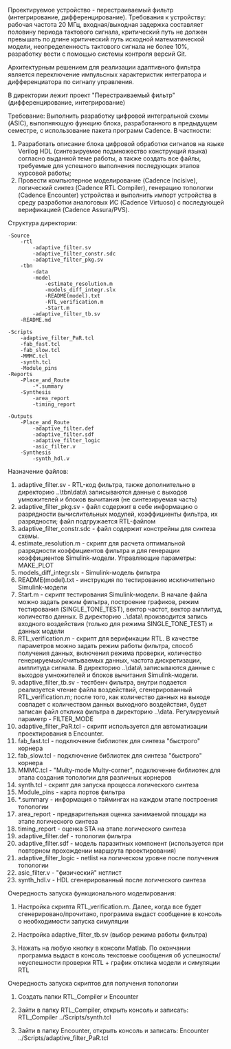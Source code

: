 Проектируемое устройство - перестраиваемый фильтр (интегрирование, дифференцирование). Требования к устройству: рабочая частота 20 МГц, входная/выходная задержка составляет половину периода тактового сигнала, критический путь не должен превышать по длине критический путь исходной математической модели, неопределенность тактового сигнала не более 10%, разработку вести с помощью системы контроля версий Git.

Архитектурным решением для реализации адаптивного фильтра является переключение импульсных характеристик интегратора и дифференциатора по сигналу управления.

В директории лежит проект "Перестраиваемый фильтр" (дифференцирование, интегрирование)

Требование:
Выполнить разработку цифровой интегральной схемы (ASIC), выполняющую функцию блока, разработанного в предыдущем семестре, с использование пакета программ Cadence. В частности:

1. Разработать описание блока цифровой обработки сигналов на языке Verilog HDL (синтезируемое подмножество конструкций языка) согласно выданной теме работы, а также создать все файлы,
   требуемые для успешного выполнения последующих этапов курсовой работы;
2. Провести компьютерное моделирование (Cadence Incisive), логический синтез (Cadence RTL Compiler), генерацию топологии (Cadence Encounter) устройства и выполнить импорт устройства
   в среду разработки аналоговых ИС (Cadence Virtuoso) с последующей верификацией (Cadence Assura/PVS).

Структура директории:

	-Source
		-rtl
			-adaptive_filter.sv
			-adaptive_filter_constr.sdc
			-adaptive_filter_pkg.sv
		-tbn
			-data
			-model
				-estimate_resolution.m
				-models_diff_integr.slx
				-README(model).txt
				-RTL_verification.m
				-Start.m
			-adaptive_filter_tb.sv
		-README.md
	
	-Scripts
		-adaptive_filter_PaR.tcl
		-fab_fast.tcl
		-fab_slow.tcl
		-MMMC.tcl
		-synth.tcl
		-Module_pins
	-Reports
		-Place_and_Route
			-*.summary
		-Synthesis
			-area_report
			-timing_report
	
	-Outputs
		-Place_and_Route
			-adaptive_filter.def
			-adaptive_filter.sdf
			-adaptive_filter_logic
			-asic_filter.v
		-Synthesis
			-synth_hdl.v


Назначение файлов:

1) adaptive_filter.sv         - RTL-код фильтра, также дополнительно в директорию ..\tbn\data\ записываются данные с выходов умножителей и блоков вычитания (не синтезируемая часть)
2) adaptive_filter_pkg.sv     - файл содержит в себе информацию о разрядности вычислительных модулей, коэффициенты фильтра, их разрядности; файл подгружается RTL-файлом
3) adaptive_filter_constr.sdc - файл содержит констрейны для синтеза схемы.
4) estimate_resolution.m      - скрипт для расчета оптимальной разрядности коэффициентов фильтра и для генерации коэффициентов Simulink-модели. Управляющие параметры: MAKE_PLOT
5) models_diff_integr.slx     - Simulink-модель фильтра
6) README(model).txt  	      - инструкция по тестированию исключительно Simulink-модели
7) Start.m 		      - скрипт тестирования Simulink-модели. В начале файла можно задать режим фильтра, построение графиков, режим тестирования (SINGLE_TONE_TEST), вектор частот,
     	вектор амплитуд, количество данных. В директорию ..\data\ производится запись входного воздействия (только для режима SINGLE_TONE_TEST) и данных модели
8) RTL_verification.m 	      - скрипт для верификации RTL. В качестве параметров можно задать режим работы фильтра, способ получения данных, включения режима проверки, количество
     	генерируемых/считываемых данных, частота дискретизации, амплитуда сигнала. В директорию ..\data\ записываются данные с выходов умножителей и блоков
     			вычитания Simulink-модели.
9) adaptive_filter_tb.sv      - тестбенч фильтра, внутри подается реализуется чтение файла воздействий, сгенерированный RTL_verification.m; после того, как количество данных на выходе совпадет
     	с количеством данных выходного воздействия, будет записан файл отклика фильтра в директорию ..\data\. Регулируемый параметр - FILTER_MODE
10) adaptive_filter_PaR.tcl   - скрипт используется для автоматизации проектирования в Encounter.
11) fab_fast.tcl 	      - подключение библиотек для синтеза "быстрого" корнера
12) fab_slow.tcl 	      - подключение библиотек для синтеза "быстрого" корнера
13) MMMC.tcl 		      - "Multy-mode Multy-corner", подключение библиотек для этапа создания топологии для различных корнеров
14) synth.tcl 		      - скрипт для запуска процесса логического синтеза
15) Module_pins 	      - карта портов фильтра
16) *.summary 		 - информация о таймингах на каждом этапе построения топологии
17) area_report		      - предварительная оценка занимаемой площади на этапе логического синтеза
18) timing_report 	      - оценка STA на этапе логического синтеза
19) adaptive_filter.def       - топология фильтра
20) adaptive_filter.sdf       - модель паразитных компонент (используется при повторном прохождении маршрута проектирования)
21) adaptive_filter_logic     - netlist на логическом уровне после получения топологии
22) asic_filter.v 	      - "физический" нетлист
23) synth_hdl.v 	      - HDL сгенерированный после логического синтеза


Очередность запуска функционального моделирования:

1) Настройка скрипта RTL_verification.m. Далее, когда все будет сгенерировано/прочитано, программа выдаст сообщение в консоль о необходимости запуска симуляции

2) Настройка adaptive_filter_tb.sv (выбор режима работы фильтра)

3) Нажать на любую кнопку в консоли Matlab. По окончании программа выдаст в консоль текстовые сообщения об успешности/неуспешности проверки RTL + график отклика модели и симуляции RTL

Очередность запуска скриптов для получения топологии

1) Создать папки RTL_Compiler и Encounter

2) Зайти в папку RTL_Compiler, открыть консоль и записать: RTL_Compiler ../Scripts/synth.tcl

3) Зайти в папку Encounter, открыть консоль и записать: Encounter ../Scripts/adaptive_filter_PaR.tcl